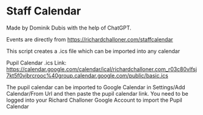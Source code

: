 # Staff Calendar
Made by Dominik Dubis with the help of ChatGPT.

Events are directly from <l>https://richardchalloner.com/staffcalendar<l>

This script creates a .ics file which can be imported into any calendar

Pupil Calendar .ics Link: <l>https://calendar.google.com/calendar/ical/richardchalloner.com_r03c80vlfsj7kt5f0vjbrcrooc%40group.calendar.google.com/public/basic.ics<l>

The pupil calendar can be imported to Google Calendar in Settings/Add Calendar/From Url and then paste the pupil calendar link. You need to be logged into your Richard Challoner Google Account to import the Pupil Calendar

